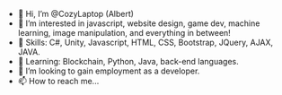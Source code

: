 - 👋 Hi, I’m @CozyLaptop (Albert)
- 👀 I’m interested in javascript, website design, game dev, machine learning, image manipulation, and everything in between!
- 📕 Skills: C#, Unity, Javascript, HTML, CSS, Bootstrap, JQuery, AJAX, JAVA.
- 🌱 Learning: Blockchain, Python, Java, back-end languages.
- 💞️ I’m looking to gain employment as a developer.
- 📫 How to reach me...

<!---
CozyLaptop/CozyLaptop is a ✨ special ✨ repository because its `README.md` (this file) appears on your GitHub profile.
You can click the Preview link to take a look at your changes.
--->
